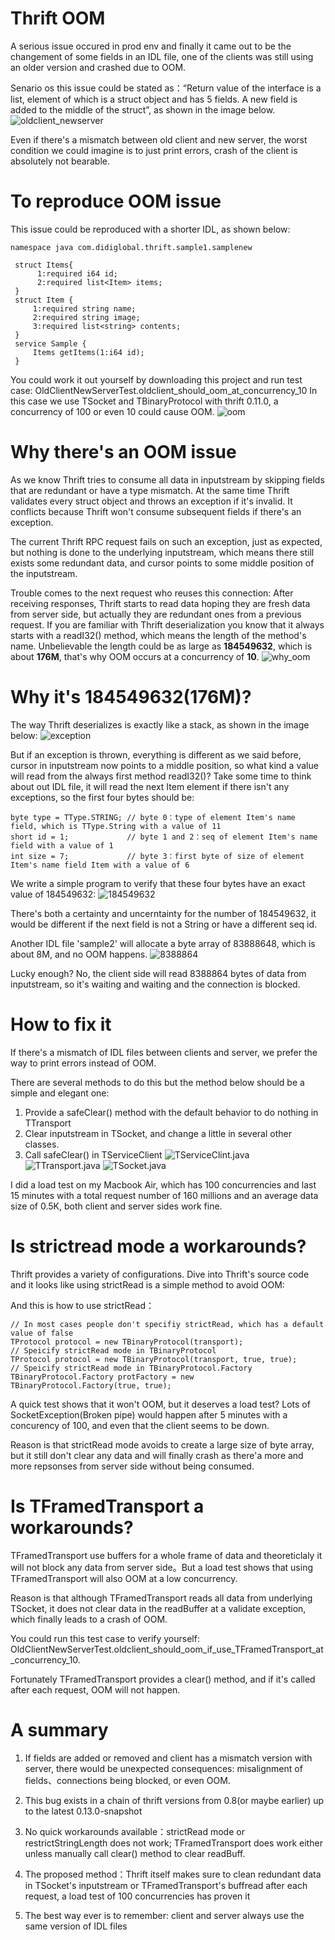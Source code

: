 Thrift OOM
=============

A serious issue occured in prod env and finally it came out to be the changement of some fields in an IDL file, one of the clients was still using an older version and crashed due to OOM.

Senario os this issue could be stated as：“Return value of the interface is a list, element of which is a struct object and has 5 fields. A new field is added to the middle of the struct”, as shown in the image below.
![oldclient_newserver](doc/images/oldclient_newversion.png)

Even if there's a mismatch between old client and new server, the worst condition we could imagine is to just print errors, crash of the client is absolutely not bearable. 

To reproduce OOM issue
============

This issue could be reproduced with a shorter IDL, as shown below:
```
namespace java com.didiglobal.thrift.sample1.samplenew
 
 struct Items{
      1:required i64 id;
      2:required list<Item> items;
 }
 struct Item {
     1:required string name;
     2:required string image;
     3:required list<string> contents;
 }
 service Sample {
     Items getItems(1:i64 id);
 }
```

You could work it out yourself by downloading this project and run test case: OldClientNewServerTest.oldclient_should_oom_at_concurrency_10
In this case we use TSocket and TBinaryProtocol with thrift 0.11.0, a concurrency of 100 or even 10 could cause OOM.
![oom](doc/images/oom.jpg)

Why there's an OOM issue
============
As we know Thrift tries to consume all data in inputstream by skipping fields that are redundant or have a type mismatch. At the same time Thrift validates every struct object and throws an exception if it's invalid.
It conflicts because Thrift won't consume subsequent fields if there's an exception.  

The current Thrift RPC request fails on such an exception, just as expected, but nothing is done to the underlying inputstream, which means there still exists some redundant data, and cursor points to some middle position of the inputstream.

Trouble comes to the next request who reuses this connection: After receiving responses, Thrift starts to read data hoping they are fresh data from server side, but actually they are redundant ones from a previous request. 
If you are familiar with Thrift deserialization you know that it always starts with a readI32() method, which means the length of the method's name. Unbelievable the length could be as large as **184549632**, which is about **176M**, that's why OOM occurs at a concurrency of **10**.
![why_oom](doc/images/why_oom.png)


Why it's 184549632(176M)?
============
The way Thrift deserializes is exactly like a stack, as shown in the image below:
![exception](doc/images/exception.png)

But if an exception is thrown, everything is different as we said before, cursor in inputstream now points to a middle position, so what kind a value will read from the always first method readI32()?
Take some time to think about out IDL file, it will read the next Item element if there isn't any exceptions, so the first four bytes should be:
```
byte type = TType.STRING; // byte 0：type of element Item's name field, which is TType.String with a value of 11
short id = 1;             // byte 1 and 2：seq of element Item's name field with a value of 1
int size = 7;             // byte 3：first byte of size of element Item's name field Item with a value of 6
```
We write a simple program to verify that these four bytes have an exact value of 184549632:
![184549632](doc/images/184549632.png)

There's both a certainty and uncerntainty for the number of 184549632, it would be different if the next field is not a String or have a different seq id.

Another IDL file 'sample2' will allocate a byte array of 83888648, which is about 8M, and no OOM happens.
![8388864](doc/images/8388864.png)

Lucky enough? No, the client side will read 8388864 bytes of data from inputstream, so it's waiting and waiting and the connection is blocked.

How to fix it
============
If there's a mismatch of IDL files between clients and server, we prefer the way to print errors instead of OOM.

There are several methods to do this but the method below should be a simple and elegant one:

1. Provide a safeClear() method with the default behavior to do nothing in TTransport
2. Clear inputstream in TSocket, and change a little in several other classes.
3. Call safeClear() in TServiceClient
![TServiceClint.java](doc/images/TServiceClient.java.jpg)
![TTransport.java](doc/images/TTransport.java.jpg)
![TSocket.java](doc/images/TSocket.java.jpg)

I did a load test on my Macbook Air, which has 100 concurrencies and last 15 minutes with a total request number of 160 millions and an average data size of 0.5K, both client and server sides work fine.

Is strictread mode a workarounds?
============
Thrift provides a variety of configurations. Dive into Thrift's source code and it looks like using strictRead is a simple method to avoid OOM:

And this is how to use strictRead：
```
// In most cases people don't specifiy strictRead, which has a default value of false
TProtocol protocol = new TBinaryProtocol(transport);
// Speicify strictRead mode in TBinaryProtocol
TProtocol protocol = new TBinaryProtocol(transport, true, true);
// Speicify strictRead mode in TBinaryProtocol.Factory
TBinaryProtocol.Factory protFactory = new TBinaryProtocol.Factory(true, true);
```
A quick test shows that it won't OOM, but it deserves a load test? Lots of SocketException(Broken pipe) would happen after 5 minutes with a concurency of 100, and even that the client seems to be down.

Reason is that strictRead mode avoids to create a large size of byte array, but it still don't clear any data and will finally crash as there'a more and more repsonses from server side without being consumed.

Is TFramedTransport a workarounds?
============

TFramedTransport use buffers for a whole frame of data and theoreticlaly it will not block any data from server side。But a load test shows that using TFramedTransport will also OOM at a low concurrency.

Reason is that although TFramedTransport reads all data from underlying TSocket, it does not clear data in the readBuffer at a validate exception, which finally leads to a crash of OOM.

You could run this test case to verify yourself: OldClientNewServerTest.oldclient_should_oom_if_use_TFramedTransport_at_concurrency_10.

Fortunately TFramedTransport provides a clear() method, and if it's called after each request, OOM will not happen.

A summary
============

1. If fields are added or removed and client has a mismatch version with server, there would be unexpected consequences: misalignment of fields、connections being blocked, or even OOM.   

2. This bug exists in a chain of thrift versions from 0.8(or maybe earlier) up to the latest 0.13.0-snapshot

4. No quick workarounds available：strictRead mode or restrictStringLength does not work; TFramedTransport does work either unless manually call clear() method to clear readBuff. 

5. The proposed method：Thrift itself makes sure to clean redundant data in TSocket's inputstream or TFramedTransport's buffread after each request, a load test of 100 concurrencies has proven it

6. The best way ever is to remember: client and server always use the same version of IDL files
